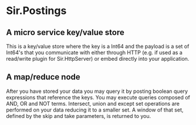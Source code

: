 # Sir.Postings

## A micro service key/value store

This is a key/value store where the key is a Int64 and the payload is a set of Int64's that you communicate with 
either through HTTP (e.g. if used as a read/write plugin for Sir.HttpServer) or embed directly into your application.

## A map/reduce node

After you have stored your data you may query it by posting boolean query expressions that reference the keys. 
You may execute queries composed of AND, OR and NOT terms. Intersect, union and except set operations are performed on your data 
reducing it to a smaller set. A window of that set, defined by the skip and take parameters, is returned to you.
